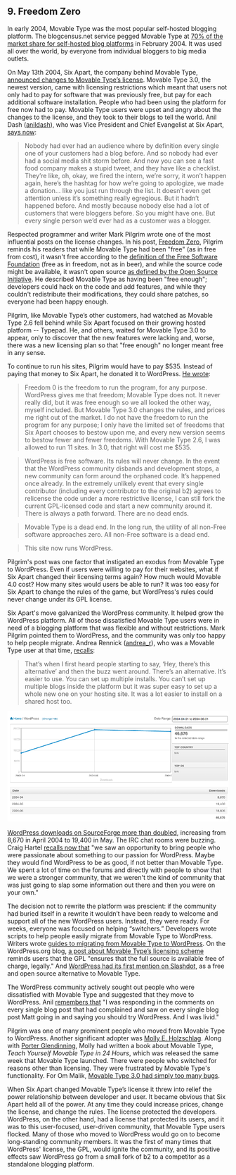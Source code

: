 ## 9. Freedom Zero

In early 2004, Movable Type was the most popular self-hosted blogging platform. The blogcensus.net service pegged Movable Type at [70% of the market share for self-hosted blog platforms](http://web.archive.org/web/20040202101816/http://blogcensus.net/?page=tools) in February 2004. It was used all over the world, by everyone from individual bloggers to big media outlets.

On May 13th 2004, Six Apart, the company behind Movable Type, [announced changes to Movable Type’s license](http://web.archive.org/web/20040605225637/http://www.sixapart.com/corner/archives/2004/05/movable_type_de.shtml). Movable Type 3.0, the newest version, came with licensing restrictions which meant that users not only had to pay for software that was previously free, but pay for each additional software installation. People who had been using the platform for free now had to pay. Movable Type users were upset and angry about the changes to the license, and they took to their blogs to tell the world. Anil Dash ([anildash](https://profiles.wordpress.org/anildash/)), who was Vice President and Chief Evangelist at Six Apart, [says now](http://archive.wordpress.org/interviews/2013_06_28_Dash.html#L9): 

> Nobody had ever had an audience where by definition every single one of your customers had a blog before. And so nobody had ever had a social media shit storm before. And now you can see a fast food company makes a stupid tweet, and they have like a checklist. They’re like, oh, okay, we fired the intern, we’re sorry, it won’t happen again, here’s the hashtag for how we’re going to apologize, we made a donation… like you just run through the list. It doesn’t even get attention unless it’s something really egregious. But it hadn’t happened before. And mostly because nobody else had a lot of customers that were bloggers before. So you might have one. But every single person we’d ever had as a customer was a blogger.

Respected programmer and writer Mark Pilgrim wrote one of the most influential posts on the license changes. In his post, [Freedom Zero](http://web.archive.org/web/20070911032533/http://diveintomark.org/archives/2004/05/14/freedom-0), Pilgrim reminds his readers that while Movable Type had been "free" (as in free from cost), it wasn't free according to the [definition of the Free Software Foundation](http://www.gnu.org/philosophy/free-sw.html) (free as in freedom, not as in beer), and while the source code might be available, it wasn't open source [as defined by the Open Source Initiative](http://opensource.org/docs/definition.php). He described Movable Type as having been "free enough"; developers could hack on the code and add features, and while they couldn't redistribute their modifications, they could share patches, so everyone had been happy enough. 

Pilgrim, like Movable Type’s other customers, had watched as Movable Type 2.6 fell behind while Six Apart focused on their growing hosted platform -- Typepad. He, and others, waited for Movable Type 3.0 to appear, only to discover that the new features were lacking and, worse, there was a new licensing plan so that "free enough" no longer meant free in any sense.

To continue to run his sites, Pilgrim would have to pay $535. Instead of paying that money to Six Apart, he donated it to WordPress. [He wrote](http://web.archive.org/web/20070911032533/http://diveintomark.org/archives/2004/05/14/freedom-0):

> Freedom 0 is the freedom to run the program, for any purpose. WordPress gives me that freedom; Movable Type does not. It never really did, but it was free enough so we all looked the other way, myself included. But Movable Type 3.0 changes the rules, and prices me right out of the market. I do not have the freedom to run the program for any purpose; I only have the limited set of freedoms that Six Apart chooses to bestow upon me, and every new version seems to bestow fewer and fewer freedoms. With Movable Type 2.6, I was allowed to run 11 sites. In 3.0, that right will cost me $535.

> WordPress is free software. Its rules will never change. In the event that the WordPress community disbands and development stops, a new community can form around the orphaned code. It’s happened once already. In the extremely unlikely event that every single contributor (including every contributor to the original b2) agrees to relicense the code under a more restrictive license, I can still fork the current GPL-licensed code and start a new community around it. There is always a path forward. There are no dead ends.

> Movable Type is a dead end. In the long run, the utility of all non-Free software approaches zero. All non-Free software is a dead end.

> This site now runs WordPress. 

Pilgrim's post was one factor that instigated an exodus from Movable Type to WordPress. Even if users were willing to pay for their websites, what if Six Apart changed their licensing terms again? How much would Movable 4.0 cost? How many sites would users be able to run? It was too easy for Six Apart to change the rules of the game, but WordPress's rules could never change under its GPL license.

Six Apart's move galvanized the WordPress community. It helped grow the WordPress platform. All of those dissatisfied Movable Type users were in need of a blogging platform that was flexible and without restrictions. Mark Pilgrim pointed them to WordPress, and the community was only too happy to help people migrate. Andrea Rennick ([andrea_r](https://profiles.wordpress.org/andrea_r/)), who was a Movable Type user at that time, [recalls](http://archive.wordpress.org/interviews/2014_06_05_Rennick_A.html#L15):

> That’s when I first heard people starting to say, ‘Hey, there’s this alternative’ and then the buzz went around. There’s an alternative. It’s easier to use. You can set up multiple installs. You can’t set up multiple blogs inside the platform but it was super easy to set up a whole new one on your hosting site. It was a lot easier to install on a shared host too.

<img src="../../Resources/images/9/sourceforge-downloads.png" alt="a screenshot of the sourceforge graph showing the increase in downloads" width="800px" />

[WordPress downloads on SourceForge more than doubled](http://sourceforge.net/projects/cafelog/files/WordPress/stats/timeline?dates=2003-04-01+to+2005-04-01), increasing from 8,670 in April 2004 to 19,400 in May. The IRC chat rooms were buzzing. Craig Hartel [recalls now that](http://archive.wordpress.org/interviews/2013_04_21_Hartel.html#L49) "we saw an opportunity to bring people who were passionate about something to our passion for WordPress. Maybe they would find WordPress to be as good, if not better than Movable Type. We spent a lot of time on the forums and directly with people to show that we were a stronger community, that we weren't the kind of community that was just going to slap some information out there and then you were on your own."

The decision not to rewrite the platform was prescient: if the community had buried itself in a rewrite it wouldn’t have been ready to welcome and support all of the new WordPress users. Instead, they were ready. For weeks, everyone was focused on helping “switchers.” Developers wrote scripts to help people easily migrate from Movable Type to WordPress. Writers wrote [guides to migrating from Movable Type to WordPress](http://carthik.net/blog/vault/2004/05/14/movabletype-to-wordpress/). On the WordPress.org blog, [a post about Movable Type’s licensing scheme](http://wordpress.org/news/2004/05/new-pricing-scheme/) reminds users that the GPL "ensures that the full source is available free of charge, legally." And [WordPress had its first mention on Slashdot](http://developers.slashdot.org/story/04/05/14/1314256/bloggers-assail-movable-types-new-pricing-scheme), as a free and open source alternative to Movable Type. 

The WordPress community actively sought out people who were dissatisfied with Movable Type and suggested that they move to WordPress. Anil [remembers that](http://archive.wordpress.org/interviews/2013_06_28_Dash.html#L9) "I was responding in the comments on every single blog post that had complained and saw on every single blog post Matt going in and saying you should try WordPress. And I was livid."

Pilgrim was one of many prominent people who moved from Movable Type to WordPress. Another significant adopter was [Molly E. Holzschlag](http://www.molly.com/). Along with [Porter Glendinning](http://www.g9g.org/), Molly had written a book about Movable Type, _Teach Yourself Movable Type in 24 Hours_, which was released the same week that Movable Type launched. There were people who switched for reasons other than licensing. They were frustrated by Movable Type's functionality. For Om Malik, [Movable Type 3.0 had simply too many bugs](http://gigaom.com/2004/05/29/the-word-press-switch/). 

When Six Apart changed Movable Type’s license it threw into relief the power relationship between developer and user. It became obvious that Six Apart held all of the power. At any time they could increase prices, change the license, and change the rules. The license protected the developers. WordPress, on the other hand, had a license that protected its users, and it was to this user-focused, user-driven community, that Movable Type users flocked. Many of those who moved to WordPress would go on to become long-standing community members. It was the first of many times that WordPress' license, the GPL, would ignite the community, and its positive effects saw WordPress go from a small fork of b2 to a competitor as a standalone blogging platform.
